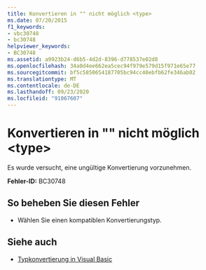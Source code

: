 ```yaml
---
title: Konvertieren in "" nicht möglich <type>
ms.date: 07/20/2015
f1_keywords:
- vbc30748
- bc30748
helpviewer_keywords:
- BC30748
ms.assetid: a9923b24-d6b5-4d2d-8396-d778537e02d8
ms.openlocfilehash: 34a0d4ee662ea5cec94f979e579d15f971e65e77
ms.sourcegitcommit: bf5c5850654187705bc94cc40ebfb62fe346ab02
ms.translationtype: MT
ms.contentlocale: de-DE
ms.lasthandoff: 09/23/2020
ms.locfileid: "91067607"
---
```

# <a name="cannot-convert-to-type"></a>Konvertieren in "" nicht möglich \<type>

Es wurde versucht, eine ungültige Konvertierung vorzunehmen.  
  
 **Fehler-ID:** BC30748  
  
## <a name="to-correct-this-error"></a>So beheben Sie diesen Fehler  
  
- Wählen Sie einen kompatiblen Konvertierungstyp.  
  
## <a name="see-also"></a>Siehe auch

- [Typkonvertierung in Visual Basic](../programming-guide/language-features/data-types/type-conversions.md)
